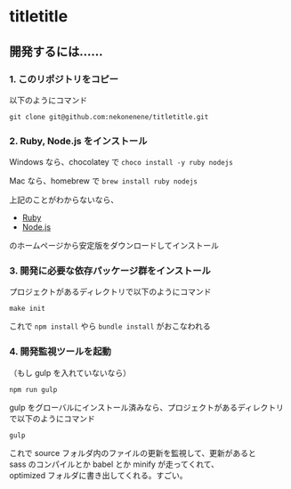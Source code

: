 # titletitle

## 開発するには……

### 1. このリポジトリをコピー

以下のようにコマンド
```
git clone git@github.com:nekonenene/titletitle.git
```

### 2. Ruby, Node.js をインストール

Windows なら、chocolatey で `choco install -y ruby nodejs`

Mac なら、homebrew で `brew install ruby nodejs`

上記のことがわからないなら、  
- [Ruby](https://www.ruby-lang.org/) 
- [Node.js](https://nodejs.org/)

のホームページから安定版をダウンロードしてインストール

### 3. 開発に必要な依存パッケージ群をインストール

プロジェクトがあるディレクトリで以下のようにコマンド
```
make init
```

これで `npm install` やら `bundle install` がおこなわれる

### 4. 開発監視ツールを起動

（もし gulp を入れていないなら）
```
npm run gulp
```

gulp をグローバルにインストール済みなら、プロジェクトがあるディレクトリで以下のようにコマンド
```
gulp
```

これで source フォルダ内のファイルの更新を監視して、更新があると  
sass のコンパイルとか babel とか minify が走ってくれて、  
optimized フォルダに書き出してくれる。すごい。
